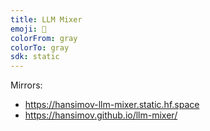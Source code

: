 ```yaml
---
title: LLM Mixer
emoji: 🔀
colorFrom: gray
colorTo: gray
sdk: static
---
```


Mirrors:
* https://hansimov-llm-mixer.static.hf.space
* https://hansimov.github.io/llm-mixer/